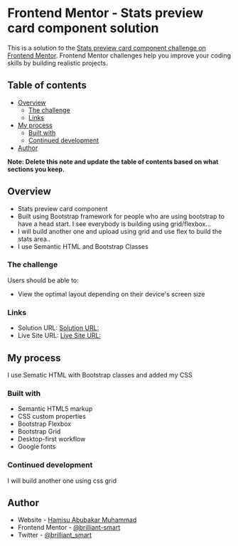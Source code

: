 # Frontend Mentor - Stats preview card component solution

This is a solution to the [Stats preview card component challenge on Frontend Mentor](https://www.frontendmentor.io/challenges/stats-preview-card-component-8JqbgoU62). Frontend Mentor challenges help you improve your coding skills by building realistic projects.

## Table of contents

- [Overview](#overview)
  - [The challenge](#the-challenge)
  - [Links](#links)
- [My process](#my-process)
  - [Built with](#built-with)
  - [Continued development](#continued-development)
- [Author](#author)

**Note: Delete this note and update the table of contents based on what sections you keep.**

## Overview

- Stats preview card component
- Built using Bootstrap framework for people who are using bootstrap to have a head start. I see everybody is building using grid/flexbox...
- I will build another one and upload using grid and use flex to build the stats area..
- I use Semantic HTML and Bootstrap Classes

### The challenge

Users should be able to:

- View the optimal layout depending on their device's screen size

### Links

- Solution URL: [Solution URL:](https://github.com/brilliant-smart/Stats-preview-card-component.git)
- Live Site URL: [Live Site URL:](https://brilliant-smart.github.io/Stats-preview-card-component)

## My process

I use Sematic HTML with Bootstrap classes and added my CSS

### Built with

- Semantic HTML5 markup
- CSS custom properties
- Bootstrap Flexbox
- Bootstrap Grid
- Desktop-first workflow
- Google fonts

### Continued development

I will build another one using css grid

## Author

- Website - [Hamisu Abubakar Muhammad](https://www.your-site.com)
- Frontend Mentor - [@brilliant-smart](https://www.frontendmentor.io/profile/yourusername)
- Twitter - [@brilliant_smart](https://twitter.com/brilliant_smart)
